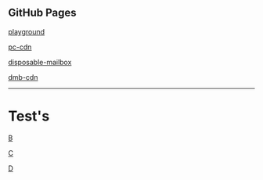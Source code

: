 ## GitHub Pages

[playground](https://www.pc-tests.tk/)

[pc-cdn](https://www.pc-cdn.eu/)

[disposable-mailbox](https://gh.disposable-mailbox.eu)

[dmb-cdn](https://cdn.gh.disposable-mailbox.eu)

___

# Test's 

[B](https://template.pc-tests.tk)

[C](https://isepg.pc-tests.tk)

[D](https://ise2.pc-tests.tk)

[]()

[]()



[]()
[]()
[]()



[]()
[]()
[]()



